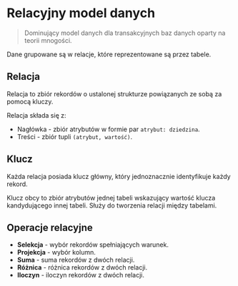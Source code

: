 # Relacyjny model danych

> Dominujący model danych dla transakcyjnych baz danych oparty na teorii mnogości.

Dane grupowane są w relacje, które reprezentowane są przez tabele.

## Relacja

Relacja to zbiór rekordów o ustalonej strukturze powiązanych ze sobą za pomocą kluczy.

Relacja składa się z:
- Nagłówka - zbiór atrybutów w formie par `atrybut: dziedzina`.
- Treści - zbiór tupli `(atrybut, wartość)`.

## Klucz

Każda relacja posiada klucz główny, który jednoznacznie identyfikuje każdy rekord.

Klucz obcy to zbiór atrybutów jednej tabeli wskazujący wartość klucza kandydującego innej tabeli. Służy do tworzenia relacji między tabelami.

## Operacje relacyjne

- **Selekcja** - wybór rekordów spełniających warunek.
- **Projekcja** - wybór kolumn.
- **Suma** - suma rekordów z dwóch relacji.
- **Różnica** - różnica rekordów z dwóch relacji.
- **Iloczyn** - iloczyn rekordów z dwóch relacji.
